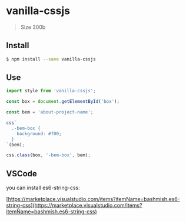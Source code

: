 # vanilla-cssjs

> Size 300b

## Install

```sh
$ npm install --save vanilla-cssjs
```

## Use

```js
import style from 'vanilla-cssjs';

const box = document.getElementById('box');

const bem = 'about-project-name';

css`
  .-bem-box {
    background: #f00;
  }
`(bem);

css.class(box, '-bem-box', bem);
```

## VSCode

you can install es6-string-css:

[https://marketplace.visualstudio.com/items?itemName=bashmish.es6-string-css](https://marketplace.visualstudio.com/items?itemName=bashmish.es6-string-css)
